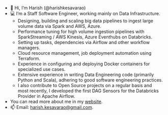 - 👋 Hi, I’m Harish (@harishkesavarao)
- 💻 I’m a Staff Software Engineer, working mainly on Data Infrastructure.
  - Designing, building and scaling big data pipelines to ingest large volume data via Spark and AWS, Azure.
  - Performance tuning for high volume ingestion pipelines with SparkStreaming / AWS Kinesis, Azure Eventhubs on Databricks.
  - Setting up tasks, dependencies via Airflow and other workflow managers.
  - Cloud resource management, job deployment automation using Terraform. 
  - Experience in configuring and deploying Docker containers for specialized use cases.
  - Extensive experience in writing Data Engineering code (primarily Python and Scala), adhering to good software engineering practices.
  - I also contribute to Open Source projects on a regular basis and most recently, I developed the first DAG Sensors for the Databricks Provider in Apache Airflow.
-  You can read more about me in my [website](http://harishkrblog.dev).
- 📫 Email: harish.kesavarao@gmail.com.

<!---
harishkesavarao/harishkesavarao is a ✨ special ✨ repository because its `README.md` (this file) appears on your GitHub profile.
You can click the Preview link to take a look at your changes.
--->
<!-- <p align=center>
//  <a href="https://github-readme-stats.vercel.app/api?username=harishkesavarao" title="Go to Source">
    <img height=175 align="center" src="https://github-readme-stats.vercel.app/api?username=harishkesavarao&show_icons=true&theme=transparent">
  </a> -->
<!--   <a href="https://github-readme-stats.vercel.app/api/top-langs/?username=harishkesavarao">
  <img height=175 align="center" src="https://github-readme-stats.vercel.app/api/top-langs/?username=harishkesavarao&show_icons=true&theme=transparent" />
  </a>
</p> -->
